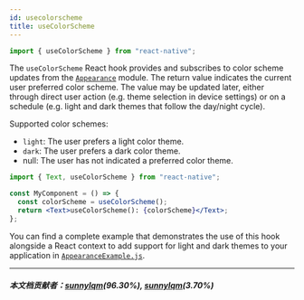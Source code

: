 ```yaml
---
id: usecolorscheme
title: useColorScheme
---
```


```jsx
import { useColorScheme } from "react-native";
```

The `useColorScheme` React hook provides and subscribes to color scheme updates from the [`Appearance`](appearance) module. The return value indicates the current user preferred color scheme. The value may be updated later, either through direct user action (e.g. theme selection in device settings) or on a schedule (e.g. light and dark themes that follow the day/night cycle).

Supported color schemes:

- `light`: The user prefers a light color theme.
- `dark`: The user prefers a dark color theme.
- null: The user has not indicated a preferred color theme.

```jsx
import { Text, useColorScheme } from "react-native";

const MyComponent = () => {
  const colorScheme = useColorScheme();
  return <Text>useColorScheme(): {colorScheme}</Text>;
};
```

You can find a complete example that demonstrates the use of this hook alongside a React context to add support for light and dark themes to your application in [`AppearanceExample.js`](https://github.com/facebook/react-native/blob/master/packages/rn-tester/js/examples/Appearance/AppearanceExample.js).

---

##### 本文档贡献者：[sunnylqm](https://github.com/search?q=sunnylqm&type=Users)(96.30%), [sunnylqm](https://github.com/search?q=sunnylqm&type=Users)(3.70%)
